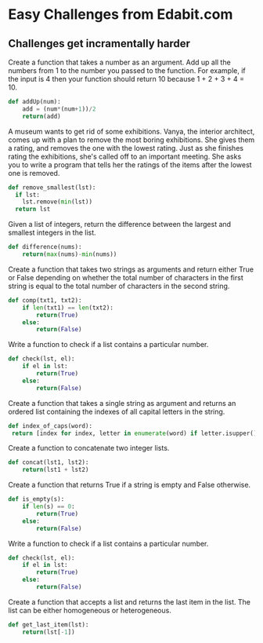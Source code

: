 # Easy Challenges from Edabit.com

## Challenges get incramentally harder

Create a function that takes a number as an argument. Add up all the numbers from 1 to the number you passed to the function. 
For example, if the input is 4 then your function should return 10 because 1 + 2 + 3 + 4 = 10.

```python
def addUp(num):
	add = (num*(num+1))/2
	return(add)
```

A museum wants to get rid of some exhibitions. Vanya, the interior architect, comes up with a plan to remove the most boring exhibitions. She gives them a rating, and removes the one with the lowest rating. Just as she finishes rating the exhibitions, she's called off to an important meeting. She asks you to write a program that tells her the ratings of the items after the lowest one is removed.
```python
def remove_smallest(lst):
  if lst:
  	lst.remove(min(lst))
  return lst
```
Given a list of integers, return the difference between the largest and smallest integers in the list.
```python
def difference(nums):
	return(max(nums)-min(nums))
```

Create a function that takes two strings as arguments and return either True or False depending on whether the total number of characters in the first string is equal to the total number of characters in the second string.
```python
def comp(txt1, txt2):
	if len(txt1) == len(txt2):
		return(True)
	else:
		return(False)
```

Write a function to check if a list contains a particular number.
```python
def check(lst, el):
	if el in lst:
		return(True)
	else:
		return(False)
```
Create a function that takes a single string as argument and returns an ordered list containing the indexes of all capital letters in the string.
```python
def index_of_caps(word):
 return [index for index, letter in enumerate(word) if letter.isupper()]
```

Create a function to concatenate two integer lists.
```python
def concat(lst1, lst2):
	return(lst1 + lst2)
```
Create a function that returns True if a string is empty and False otherwise.
```python
def is_empty(s):
	if len(s) == 0:
		return(True)
	else:
		return(False)
```

Write a function to check if a list contains a particular number.
```python
def check(lst, el):
	if el in lst:
		return(True)
	else:
		return(False)
```

Create a function that accepts a list and returns the last item in the list. The list can be either homogeneous or heterogeneous.
```python
def get_last_item(lst):
	return(lst[-1])
```



